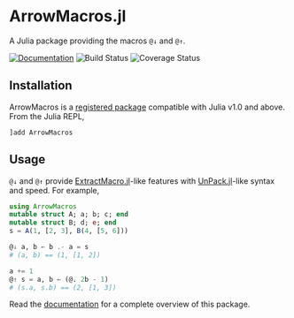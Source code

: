 # ArrowMacros.jl

A Julia package providing the macros `@↓` and `@↑`.

[![Documentation](https://img.shields.io/badge/docs-dev-blue.svg)](https://giancarloantonucci.github.io/ArrowMacros.jl/dev) ![Build Status](https://img.shields.io/github/actions/workflow/status/giancarloantonucci/ArrowMacros.jl/CI.yml) ![Coverage Status](https://img.shields.io/codecov/c/github/giancarloantonucci/ArrowMacros.jl)

## Installation

ArrowMacros is a [registered package](https://juliahub.com/ui/Search?q=ArrowMacros&type=packages) compatible with Julia v1.0 and above. From the Julia REPL,
```
]add ArrowMacros
```

## Usage

`@↓` and `@↑` provide [ExtractMacro.jl](https://github.com/carlobaldassi/ExtractMacro.jl)-like features with [UnPack.jl](https://github.com/mauro3/UnPack.jl)-like syntax and speed. For example,

```julia
using ArrowMacros
mutable struct A; a; b; c; end
mutable struct B; d; e; end
s = A(1, [2, 3], B(4, [5, 6]))

@↓ a, b ← b .- a = s
# (a, b) == (1, [1, 2])

a += 1
@↑ s = a, b ← (@. 2b - 1)
# (s.a, s.b) == (2, [1, 3])
```

Read the [documentation](https://giancarloantonucci.github.io/ArrowMacros.jl/dev) for a complete overview of this package.
